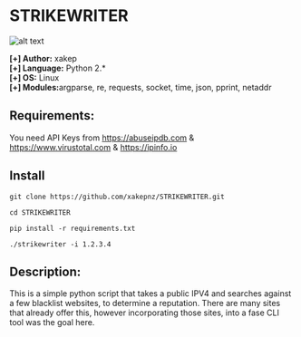 # STRIKEWRITER

![alt text](https://i.imgur.com/97RTcVE.gif "Strikewriter")


<b>[+] Author:</b> xakep<br />
<b>[+] Language:</b> Python 2.*<br />
<b>[+] OS:</b> Linux<br />
<b>[+] Modules:</b>argparse, re, requests, socket, time, json, pprint, netaddr<br />

## Requirements:

You need API Keys from https://abuseipdb.com & https://www.virustotal.com & https://ipinfo.io

## Install

```
git clone https://github.com/xakepnz/STRIKEWRITER.git
```

```
cd STRIKEWRITER
```

```
pip install -r requirements.txt
```

```
./strikewriter -i 1.2.3.4
```

## Description:

This is a simple python script that takes a public IPV4 and searches against a few blacklist websites, to determine a reputation.
There are many sites that already offer this, however incorporating those sites, into a fase CLI tool was the goal here.

